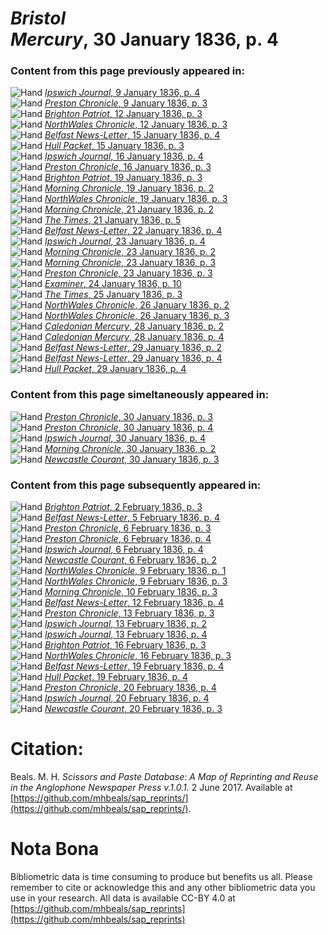 # *Bristol Mercury*, 30 January 1836, p. 4  
  
### Content from this page previously appeared in:  
![Hand](http://scissorsandpaste.net/wp-content/uploads/2017/06/smallhandpointer.png) [*Ipswich Journal*, 9 January 1836, p. 4](https://mhbeals.github.io/sap_html/Ipswich-Journal/Ipswich-Journal-9-January-1836-p-4)  
![Hand](http://scissorsandpaste.net/wp-content/uploads/2017/06/smallhandpointer.png) [*Preston Chronicle*, 9 January 1836, p. 3](https://mhbeals.github.io/sap_html/Preston-Chronicle/Preston-Chronicle-9-January-1836-p-3)  
![Hand](http://scissorsandpaste.net/wp-content/uploads/2017/06/smallhandpointer.png) [*Brighton Patriot*, 12 January 1836, p. 3](https://mhbeals.github.io/sap_html/Brighton-Patriot/Brighton-Patriot-12-January-1836-p-3)  
![Hand](http://scissorsandpaste.net/wp-content/uploads/2017/06/smallhandpointer.png) [*NorthWales Chronicle*, 12 January 1836, p. 3](https://mhbeals.github.io/sap_html/NorthWales-Chronicle/NorthWales-Chronicle-12-January-1836-p-3)  
![Hand](http://scissorsandpaste.net/wp-content/uploads/2017/06/smallhandpointer.png) [*Belfast News-Letter*, 15 January 1836, p. 4](https://mhbeals.github.io/sap_html/Belfast-News-Letter/Belfast-News-Letter-15-January-1836-p-4)  
![Hand](http://scissorsandpaste.net/wp-content/uploads/2017/06/smallhandpointer.png) [*Hull Packet*, 15 January 1836, p. 3](https://mhbeals.github.io/sap_html/Hull-Packet/Hull-Packet-15-January-1836-p-3)  
![Hand](http://scissorsandpaste.net/wp-content/uploads/2017/06/smallhandpointer.png) [*Ipswich Journal*, 16 January 1836, p. 4](https://mhbeals.github.io/sap_html/Ipswich-Journal/Ipswich-Journal-16-January-1836-p-4)  
![Hand](http://scissorsandpaste.net/wp-content/uploads/2017/06/smallhandpointer.png) [*Preston Chronicle*, 16 January 1836, p. 3](https://mhbeals.github.io/sap_html/Preston-Chronicle/Preston-Chronicle-16-January-1836-p-3)  
![Hand](http://scissorsandpaste.net/wp-content/uploads/2017/06/smallhandpointer.png) [*Brighton Patriot*, 19 January 1836, p. 3](https://mhbeals.github.io/sap_html/Brighton-Patriot/Brighton-Patriot-19-January-1836-p-3)  
![Hand](http://scissorsandpaste.net/wp-content/uploads/2017/06/smallhandpointer.png) [*Morning Chronicle*, 19 January 1836, p. 2](https://mhbeals.github.io/sap_html/Morning-Chronicle/Morning-Chronicle-19-January-1836-p-2)  
![Hand](http://scissorsandpaste.net/wp-content/uploads/2017/06/smallhandpointer.png) [*NorthWales Chronicle*, 19 January 1836, p. 3](https://mhbeals.github.io/sap_html/NorthWales-Chronicle/NorthWales-Chronicle-19-January-1836-p-3)  
![Hand](http://scissorsandpaste.net/wp-content/uploads/2017/06/smallhandpointer.png) [*Morning Chronicle*, 21 January 1836, p. 2](https://mhbeals.github.io/sap_html/Morning-Chronicle/Morning-Chronicle-21-January-1836-p-2)  
![Hand](http://scissorsandpaste.net/wp-content/uploads/2017/06/smallhandpointer.png) [*The Times*, 21 January 1836, p. 5](https://mhbeals.github.io/sap_html/The-Times/The-Times-21-January-1836-p-5)  
![Hand](http://scissorsandpaste.net/wp-content/uploads/2017/06/smallhandpointer.png) [*Belfast News-Letter*, 22 January 1836, p. 4](https://mhbeals.github.io/sap_html/Belfast-News-Letter/Belfast-News-Letter-22-January-1836-p-4)  
![Hand](http://scissorsandpaste.net/wp-content/uploads/2017/06/smallhandpointer.png) [*Ipswich Journal*, 23 January 1836, p. 4](https://mhbeals.github.io/sap_html/Ipswich-Journal/Ipswich-Journal-23-January-1836-p-4)  
![Hand](http://scissorsandpaste.net/wp-content/uploads/2017/06/smallhandpointer.png) [*Morning Chronicle*, 23 January 1836, p. 2](https://mhbeals.github.io/sap_html/Morning-Chronicle/Morning-Chronicle-23-January-1836-p-2)  
![Hand](http://scissorsandpaste.net/wp-content/uploads/2017/06/smallhandpointer.png) [*Morning Chronicle*, 23 January 1836, p. 3](https://mhbeals.github.io/sap_html/Morning-Chronicle/Morning-Chronicle-23-January-1836-p-3)  
![Hand](http://scissorsandpaste.net/wp-content/uploads/2017/06/smallhandpointer.png) [*Preston Chronicle*, 23 January 1836, p. 3](https://mhbeals.github.io/sap_html/Preston-Chronicle/Preston-Chronicle-23-January-1836-p-3)  
![Hand](http://scissorsandpaste.net/wp-content/uploads/2017/06/smallhandpointer.png) [*Examiner*, 24 January 1836, p. 10](https://mhbeals.github.io/sap_html/Examiner/Examiner-24-January-1836-p-10)  
![Hand](http://scissorsandpaste.net/wp-content/uploads/2017/06/smallhandpointer.png) [*The Times*, 25 January 1836, p. 3](https://mhbeals.github.io/sap_html/The-Times/The-Times-25-January-1836-p-3)  
![Hand](http://scissorsandpaste.net/wp-content/uploads/2017/06/smallhandpointer.png) [*NorthWales Chronicle*, 26 January 1836, p. 2](https://mhbeals.github.io/sap_html/NorthWales-Chronicle/NorthWales-Chronicle-26-January-1836-p-2)  
![Hand](http://scissorsandpaste.net/wp-content/uploads/2017/06/smallhandpointer.png) [*NorthWales Chronicle*, 26 January 1836, p. 3](https://mhbeals.github.io/sap_html/NorthWales-Chronicle/NorthWales-Chronicle-26-January-1836-p-3)  
![Hand](http://scissorsandpaste.net/wp-content/uploads/2017/06/smallhandpointer.png) [*Caledonian Mercury*, 28 January 1836, p. 2](https://mhbeals.github.io/sap_html/Caledonian-Mercury/Caledonian-Mercury-28-January-1836-p-2)  
![Hand](http://scissorsandpaste.net/wp-content/uploads/2017/06/smallhandpointer.png) [*Caledonian Mercury*, 28 January 1836, p. 4](https://mhbeals.github.io/sap_html/Caledonian-Mercury/Caledonian-Mercury-28-January-1836-p-4)  
![Hand](http://scissorsandpaste.net/wp-content/uploads/2017/06/smallhandpointer.png) [*Belfast News-Letter*, 29 January 1836, p. 2](https://mhbeals.github.io/sap_html/Belfast-News-Letter/Belfast-News-Letter-29-January-1836-p-2)  
![Hand](http://scissorsandpaste.net/wp-content/uploads/2017/06/smallhandpointer.png) [*Belfast News-Letter*, 29 January 1836, p. 4](https://mhbeals.github.io/sap_html/Belfast-News-Letter/Belfast-News-Letter-29-January-1836-p-4)  
![Hand](http://scissorsandpaste.net/wp-content/uploads/2017/06/smallhandpointer.png) [*Hull Packet*, 29 January 1836, p. 4](https://mhbeals.github.io/sap_html/Hull-Packet/Hull-Packet-29-January-1836-p-4)  
  
### Content from this page simeltaneously appeared in:  
![Hand](http://scissorsandpaste.net/wp-content/uploads/2017/06/smallhandpointer.png) [*Preston Chronicle*, 30 January 1836, p. 3](https://mhbeals.github.io/sap_html/Preston-Chronicle/Preston-Chronicle-30-January-1836-p-3)  
![Hand](http://scissorsandpaste.net/wp-content/uploads/2017/06/smallhandpointer.png) [*Preston Chronicle*, 30 January 1836, p. 4](https://mhbeals.github.io/sap_html/Preston-Chronicle/Preston-Chronicle-30-January-1836-p-4)  
![Hand](http://scissorsandpaste.net/wp-content/uploads/2017/06/smallhandpointer.png) [*Ipswich Journal*, 30 January 1836, p. 4](https://mhbeals.github.io/sap_html/Ipswich-Journal/Ipswich-Journal-30-January-1836-p-4)  
![Hand](http://scissorsandpaste.net/wp-content/uploads/2017/06/smallhandpointer.png) [*Morning Chronicle*, 30 January 1836, p. 2](https://mhbeals.github.io/sap_html/Morning-Chronicle/Morning-Chronicle-30-January-1836-p-2)  
![Hand](http://scissorsandpaste.net/wp-content/uploads/2017/06/smallhandpointer.png) [*Newcastle Courant*, 30 January 1836, p. 3](https://mhbeals.github.io/sap_html/Newcastle-Courant/Newcastle-Courant-30-January-1836-p-3)  
  
### Content from this page subsequently appeared in:  
![Hand](http://scissorsandpaste.net/wp-content/uploads/2017/06/smallhandpointer.png) [*Brighton Patriot*, 2 February 1836, p. 3](https://mhbeals.github.io/sap_html/Brighton-Patriot/Brighton-Patriot-2-February-1836-p-3)  
![Hand](http://scissorsandpaste.net/wp-content/uploads/2017/06/smallhandpointer.png) [*Belfast News-Letter*, 5 February 1836, p. 4](https://mhbeals.github.io/sap_html/Belfast-News-Letter/Belfast-News-Letter-5-February-1836-p-4)  
![Hand](http://scissorsandpaste.net/wp-content/uploads/2017/06/smallhandpointer.png) [*Preston Chronicle*, 6 February 1836, p. 3](https://mhbeals.github.io/sap_html/Preston-Chronicle/Preston-Chronicle-6-February-1836-p-3)  
![Hand](http://scissorsandpaste.net/wp-content/uploads/2017/06/smallhandpointer.png) [*Preston Chronicle*, 6 February 1836, p. 4](https://mhbeals.github.io/sap_html/Preston-Chronicle/Preston-Chronicle-6-February-1836-p-4)  
![Hand](http://scissorsandpaste.net/wp-content/uploads/2017/06/smallhandpointer.png) [*Ipswich Journal*, 6 February 1836, p. 4](https://mhbeals.github.io/sap_html/Ipswich-Journal/Ipswich-Journal-6-February-1836-p-4)  
![Hand](http://scissorsandpaste.net/wp-content/uploads/2017/06/smallhandpointer.png) [*Newcastle Courant*, 6 February 1836, p. 2](https://mhbeals.github.io/sap_html/Newcastle-Courant/Newcastle-Courant-6-February-1836-p-2)  
![Hand](http://scissorsandpaste.net/wp-content/uploads/2017/06/smallhandpointer.png) [*NorthWales Chronicle*, 9 February 1836, p. 1](https://mhbeals.github.io/sap_html/NorthWales-Chronicle/NorthWales-Chronicle-9-February-1836-p-1)  
![Hand](http://scissorsandpaste.net/wp-content/uploads/2017/06/smallhandpointer.png) [*NorthWales Chronicle*, 9 February 1836, p. 3](https://mhbeals.github.io/sap_html/NorthWales-Chronicle/NorthWales-Chronicle-9-February-1836-p-3)  
![Hand](http://scissorsandpaste.net/wp-content/uploads/2017/06/smallhandpointer.png) [*Morning Chronicle*, 10 February 1836, p. 3](https://mhbeals.github.io/sap_html/Morning-Chronicle/Morning-Chronicle-10-February-1836-p-3)  
![Hand](http://scissorsandpaste.net/wp-content/uploads/2017/06/smallhandpointer.png) [*Belfast News-Letter*, 12 February 1836, p. 4](https://mhbeals.github.io/sap_html/Belfast-News-Letter/Belfast-News-Letter-12-February-1836-p-4)  
![Hand](http://scissorsandpaste.net/wp-content/uploads/2017/06/smallhandpointer.png) [*Preston Chronicle*, 13 February 1836, p. 3](https://mhbeals.github.io/sap_html/Preston-Chronicle/Preston-Chronicle-13-February-1836-p-3)  
![Hand](http://scissorsandpaste.net/wp-content/uploads/2017/06/smallhandpointer.png) [*Ipswich Journal*, 13 February 1836, p. 2](https://mhbeals.github.io/sap_html/Ipswich-Journal/Ipswich-Journal-13-February-1836-p-2)  
![Hand](http://scissorsandpaste.net/wp-content/uploads/2017/06/smallhandpointer.png) [*Ipswich Journal*, 13 February 1836, p. 4](https://mhbeals.github.io/sap_html/Ipswich-Journal/Ipswich-Journal-13-February-1836-p-4)  
![Hand](http://scissorsandpaste.net/wp-content/uploads/2017/06/smallhandpointer.png) [*Brighton Patriot*, 16 February 1836, p. 3](https://mhbeals.github.io/sap_html/Brighton-Patriot/Brighton-Patriot-16-February-1836-p-3)  
![Hand](http://scissorsandpaste.net/wp-content/uploads/2017/06/smallhandpointer.png) [*NorthWales Chronicle*, 16 February 1836, p. 3](https://mhbeals.github.io/sap_html/NorthWales-Chronicle/NorthWales-Chronicle-16-February-1836-p-3)  
![Hand](http://scissorsandpaste.net/wp-content/uploads/2017/06/smallhandpointer.png) [*Belfast News-Letter*, 19 February 1836, p. 4](https://mhbeals.github.io/sap_html/Belfast-News-Letter/Belfast-News-Letter-19-February-1836-p-4)  
![Hand](http://scissorsandpaste.net/wp-content/uploads/2017/06/smallhandpointer.png) [*Hull Packet*, 19 February 1836, p. 4](https://mhbeals.github.io/sap_html/Hull-Packet/Hull-Packet-19-February-1836-p-4)  
![Hand](http://scissorsandpaste.net/wp-content/uploads/2017/06/smallhandpointer.png) [*Preston Chronicle*, 20 February 1836, p. 4](https://mhbeals.github.io/sap_html/Preston-Chronicle/Preston-Chronicle-20-February-1836-p-4)  
![Hand](http://scissorsandpaste.net/wp-content/uploads/2017/06/smallhandpointer.png) [*Ipswich Journal*, 20 February 1836, p. 4](https://mhbeals.github.io/sap_html/Ipswich-Journal/Ipswich-Journal-20-February-1836-p-4)  
![Hand](http://scissorsandpaste.net/wp-content/uploads/2017/06/smallhandpointer.png) [*Newcastle Courant*, 20 February 1836, p. 3](https://mhbeals.github.io/sap_html/Newcastle-Courant/Newcastle-Courant-20-February-1836-p-3)  


# Citation: 

Beals. M. H. *Scissors and Paste Database: A Map of Reprinting and Reuse in the Anglophone Newspaper Press v.1.0.1.* 2 June 2017. Available at [https://github.com/mhbeals/sap_reprints/](https://github.com/mhbeals/sap_reprints/). 

# Nota Bona

Bibliometric data is time consuming to produce but benefits us all. Please remember to cite or acknowledge this and any other bibliometric data you use in your research. All data is available CC-BY 4.0 at [https://github.com/mhbeals/sap_reprints](https://github.com/mhbeals/sap_reprints)